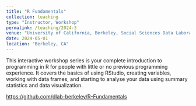 ```yaml
---
title: "R Fundamentals"
collection: teaching
type: "Instructor, Workshop"
permalink: /teaching/2024-3
venue: "University of California, Berkeley, Social Sciences Data Laboratory"
date: 2024-05-01
location: "Berkeley, CA"
---
```


This interactive workshop series is your complete introduction to programming in R for people with little or no previous programming experience. It covers the basics of using RStudio, creating variables, working with data frames, and starting to analyse your data using summary statistics and data visualization.

https://github.com/dlab-berkeley/R-Fundamentals